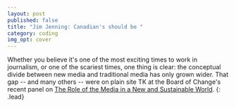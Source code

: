 ```yaml
---
layout: post
published: false
title: "Jim Jenning: Canadian's should be "
category: coding
img_opt: cover
---
```


Whether you believe it's one of the most exciting times to work in journalism, or one of the scariest times, one thing is clear: the conceptual divide between new media and traditional media has only grown wider. That gap -- and many others -- were on plain site TK at the Board of Change's recent panel on [The Role of the Media in a New and Sustainable World](https://www.boardofchange.com/activities/events/#!event/2015/4/16/the-role-of-media-in-a-new-sustainable-world).
{: .lead}